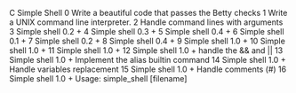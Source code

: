 C Simple Shell
0 Write a beautiful code that passes the Betty checks
1 Write a UNIX command line interpreter.
2 Handle command lines with arguments
3 Simple shell 0.2 +
4 Simple shell 0.3 +
5 Simple shell 0.4 +
6 Simple shell 0.1 +
7 Simple shell 0.2 +
8 Simple shell 0.4 +
9 Simple shell 1.0 +
10 Simple shell 1.0 +
11 Simple shell 1.0 +
12 Simple shell 1.0 + handle the && and ||
13 Simple shell 1.0 + Implement the alias builtin command
14 Simple shell 1.0 +
Handle variables replacement
15 Simple shell 1.0 + Handle comments (#)
16 Simple shell 1.0 + Usage: simple_shell [filename]
